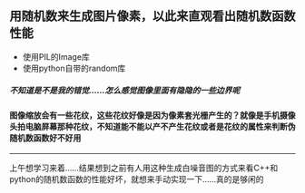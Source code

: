 ## 用随机数来生成图片像素，以此来直观看出随机数函数性能

+ 使用PIL的Image库
+ 使用python自带的random库



##### 不知道是不是我的错觉……怎么感觉图像里面有隐隐的一些边界呢

#### 图像缩放会有一些花纹，这些花纹好像是因为像素套光栅产生的？就像是手机摄像头拍电脑屏幕那种花纹，不知道能不能以产不产生花纹或者是花纹的属性来判断伪随机数函数好不好用

-------------------------------------

上午想学习来着……结果想到之前有人用这种生成白噪音图的方式来看C++和python的随机数函数的性能好坏，就想来手动实现一下……真的是够闲的
